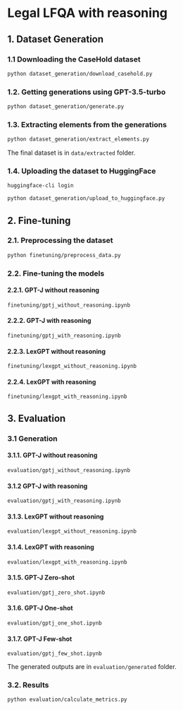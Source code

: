 # Legal LFQA with reasoning

## 1. Dataset Generation

### 1.1 Downloading the CaseHold dataset

```bash
python dataset_generation/download_casehold.py
```

### 1.2. Getting generations using GPT-3.5-turbo
    
```bash
python dataset_generation/generate.py
```
### 1.3. Extracting elements from the generations

```bash
python dataset_generation/extract_elements.py
```

The final dataset is in `data/extracted` folder.

### 1.4. Uploading the dataset to HuggingFace

```bash
huggingface-cli login
```

```bash
python dataset_generation/upload_to_huggingface.py
```

## 2. Fine-tuning

### 2.1. Preprocessing the dataset

```bash
python finetuning/preprocess_data.py
```

### 2.2. Fine-tuning the models

#### 2.2.1. GPT-J without reasoning

`finetuning/gptj_without_reasoning.ipynb`

#### 2.2.2. GPT-J with reasoning

`finetuning/gptj_with_reasoning.ipynb`

#### 2.2.3. LexGPT without reasoning

`finetuning/lexgpt_without_reasoning.ipynb`

#### 2.2.4. LexGPT with reasoning

`finetuning/lexgpt_with_reasoning.ipynb`

## 3. Evaluation

### 3.1 Generation

#### 3.1.1. GPT-J without reasoning

`evaluation/gptj_without_reasoning.ipynb`

#### 3.1.2 GPT-J with reasoning

`evaluation/gptj_with_reasoning.ipynb`

#### 3.1.3. LexGPT without reasoning

`evaluation/lexgpt_without_reasoning.ipynb`

#### 3.1.4. LexGPT with reasoning

`evaluation/lexgpt_with_reasoning.ipynb`

#### 3.1.5. GPT-J Zero-shot

`evaluation/gptj_zero_shot.ipynb`

#### 3.1.6. GPT-J One-shot

`evaluation/gptj_one_shot.ipynb`

#### 3.1.7. GPT-J Few-shot

`evaluation/gptj_few_shot.ipynb`

The generated outputs are in `evaluation/generated` folder.

### 3.2. Results

```bash
python evaluation/calculate_metrics.py
```